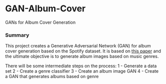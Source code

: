 # GAN-Album-Cover
GANs for Album Cover Generation

### Summary
This project creates a Generative Adversarial Network (GAN) for album cover generation based on the Spotify dataset. It is based on [this paper](https://ryanmcconville.com/publications/AlbumCoverGenerationFromGenreTags.pdf) and the ultimate objective is to generate album images based on music genres.

There will be some intermediate steps on the process: 1 - Generate a data set 2 - Create a genre classifier 3 - Create an album image GAN 4 - Create a GAN that generates albums based on genre


